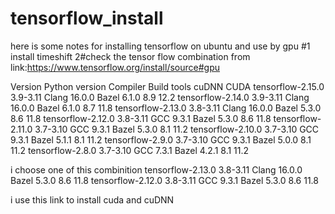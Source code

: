 # tensorflow_install
here is some notes for installing tensorflow on ubuntu and use by gpu 
#1 install timeshift
2#check the tensor flow combination from link:https://www.tensorflow.org/install/source#gpu

  Version	        Python version	Compiler	Build tools	  cuDNN	  CUDA
  tensorflow-2.15.0	  3.9-3.11	Clang 16.0.0	Bazel 6.1.0	    8.9	  12.2
  tensorflow-2.14.0	  3.9-3.11	Clang 16.0.0	Bazel 6.1.0	    8.7	  11.8
  tensorflow-2.13.0	  3.8-3.11	Clang 16.0.0	Bazel 5.3.0	    8.6	  11.8
  tensorflow-2.12.0	  3.8-3.11	GCC 9.3.1	    Bazel 5.3.0	    8.6	  11.8
  tensorflow-2.11.0	  3.7-3.10	GCC 9.3.1	    Bazel 5.3.0	    8.1	  11.2
  tensorflow-2.10.0	  3.7-3.10	GCC 9.3.1	    Bazel 5.1.1	    8.1	  11.2
  tensorflow-2.9.0	  3.7-3.10	GCC 9.3.1	    Bazel 5.0.0	    8.1	  11.2
  tensorflow-2.8.0	  3.7-3.10	GCC 7.3.1	    Bazel 4.2.1	    8.1	  11.2


  i choose one of this combinition
tensorflow-2.13.0	  3.8-3.11	Clang 16.0.0	Bazel 5.3.0	    8.6	  11.8
  tensorflow-2.12.0	  3.8-3.11	GCC 9.3.1	    Bazel 5.3.0	    8.6	  11.8



  i use this link to install cuda and cuDNN


